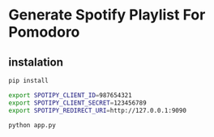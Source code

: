# Generate Spotify Playlist For Pomodoro

## instalation

```sh
pip install

export SPOTIPY_CLIENT_ID=987654321
export SPOTIPY_CLIENT_SECRET=123456789
export SPOTIPY_REDIRECT_URI=http://127.0.0.1:9090

python app.py
```
